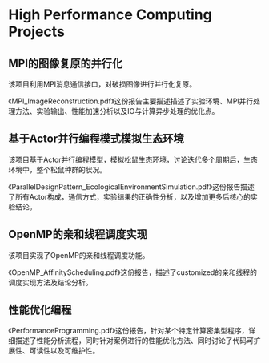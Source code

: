 # High Performance Computing Projects

## MPI的图像复原的并行化
该项目利用MPI消息通信接口，对破损图像进行并行化复原。

《MPI_ImageReconstruction.pdf》这份报告主要描述描述了实验环境、MPI并行处理方法、实验输出、性能加速分析以及IO与计算异步处理的优化点。

## 基于Actor并行编程模式模拟生态环境
该项目基于Actor并行编程模型，模拟松鼠生态环境，讨论迭代多个周期后，生态环境中，整个松鼠种群的状况。

《ParallelDesignPattern_EcologicalEnvironmentSimulation.pdf》这份报告描述了所有Actor构成，通信方式，实验结果的正确性分析，以及增加更多后核心的实验结论。

## OpenMP的亲和线程调度实现
该项目实现了OpenMP的亲和线程调度功能。

《OpenMP_AffinityScheduling.pdf》这份报告，描述了customized的亲和线程的调度实现方法及结论分析。

## 性能优化编程
《PerformanceProgramming.pdf》这份报告，针对某个特定计算密集型程序，详细描述了性能分析流程，同时针对案例进行的性能优化方法、同时讨论了代码可扩展性、可读性以及可维护性。
